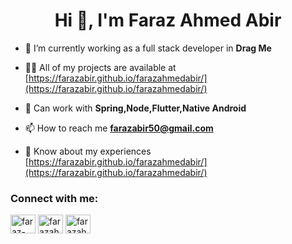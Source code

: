 <h1 align="center">Hi 👋, I'm Faraz Ahmed Abir</h1>

- 🔭 I’m currently working as a full stack developer in **Drag Me**

- 👨‍💻 All of my projects are available at [https://farazabir.github.io/farazahmedabir/](https://farazabir.github.io/farazahmedabir/)

- 💬 Can work with **Spring,Node,Flutter,Native Android**

- 📫 How to reach me **farazabir50@gmail.com**

- 📄 Know about my experiences [https://farazabir.github.io/farazahmedabir/](https://farazabir.github.io/farazahmedabir/)

<h3 align="left">Connect with me:</h3>
<p align="left">
<a href="https://linkedin.com/in/faraz-ahmed-abir-57167a1ab" target="blank"><img align="center" src="https://raw.githubusercontent.com/rahuldkjain/github-profile-readme-generator/master/src/images/icons/Social/linked-in-alt.svg" alt="faraz-ahmed-abir-57167a1ab" height="30" width="40" /></a>
<a href="https://fb.com/farazahmedabir" target="blank"><img align="center" src="https://raw.githubusercontent.com/rahuldkjain/github-profile-readme-generator/master/src/images/icons/Social/facebook.svg" alt="farazahmedabir" height="30" width="40" /></a>
<a href="https://instagram.com/farazahamedabir" target="blank"><img align="center" src="https://raw.githubusercontent.com/rahuldkjain/github-profile-readme-generator/master/src/images/icons/Social/instagram.svg" alt="farazahamedabir" height="30" width="40" /></a>
</p>
